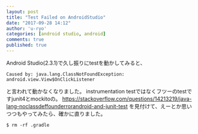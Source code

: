 ```yaml
---
layout: post
title: "Test Failed on AndroidStudio"
date: "2017-09-28 14:12"
author: 'u-ryo'
categories: [android studio, android]
comments: true
published: true
---
```

Android Studio(2.3.1)で久し振りにtestを動かしてみると、

```
Caused by: java.lang.ClassNotFoundException: android.view.View$OnClickListener
```

と言われて動かなくなりました。
instrumentation testではなくフツーのtestですjunit4とmockitoの。
https://stackoverflow.com/questions/14213219/java-lang-noclassdeffounderrorandroid-and-junit-test を見付けて、えーとか思いつつもやってみたら、確かに直りました。

```
$ rm -rf .gradle
```
